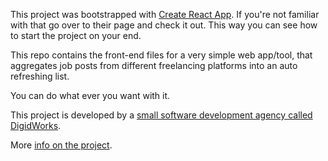 This project was bootstrapped with [Create React App](https://github.com/facebookincubator/create-react-app). If you're not familiar with that go over to their page and check it out. This way you can see how to start the project on your end.

This repo contains the front-end files for a very simple web app/tool, that aggregates job posts from different freelancing platforms into an auto refreshing list.

You can do what ever you want with it.

This project is developed by a [small software development agency called DigidWorks](https://digidworks.com/).

More [info on the project](https://digidworks.com/the-beginning-of-the-smart-notifier).
